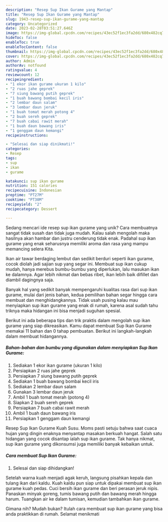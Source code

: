 ```yaml
---
description: "Resep Sup Ikan Gurame yang Mantap"
title: "Resep Sup Ikan Gurame yang Mantap"
slug: 1943-resep-sup-ikan-gurame-yang-mantap
category: Uncategorized
date: 2023-02-28T03:51:27.646Z
image: https://img-global.cpcdn.com/recipes/43ec52f1ec3fa2dd/680x482cq70/sup-ikan-gurame-foto-resep-utama.jpg
hideToc: false
enableToc: true
enableTocContent: false
thumbnail: https://img-global.cpcdn.com/recipes/43ec52f1ec3fa2dd/680x482cq70/sup-ikan-gurame-foto-resep-utama.jpg
cover: https://img-global.cpcdn.com/recipes/43ec52f1ec3fa2dd/680x482cq70/sup-ikan-gurame-foto-resep-utama.jpg
author: Admin
authorAv: notfound
ratingvalue: 4
reviewcount: 12
recipeingredient:
- "1 ekor ikan gurame ukuran 1 kilo"
- "2 ruas jahe geprek"
- "7 siung bawang putih geprek"
- "1 buah bawang bombai kecil iris"
- "2 lembar daun salam"
- "3 lembar daun jeruk"
- "1 buah tomat merah potong 4"
- "2 buah sereh geprek"
- "7 buah cabai rawit merah"
- "1 buah daun bawang iris"
- "1 genggam daun kemangi"
recipeinstructions:

- "Selesai dan siap dinikmati!"
categories:
- Resep
tags:
- sup
- ikan
- gurame

katakunci: sup ikan gurame 
nutrition: 151 calories
recipecuisine: Indonesian
preptime: "PT27M"
cooktime: "PT30M"
recipeyield: "2"
recipecategory: Dessert

---
```





Sedang mencari ide resep sup ikan gurame yang unik? Cara membuatnya sangat tidak susah dan tidak juga mudah. Kalau salah mengolah maka hasilnya akan hambar dan justru cenderung tidak enak. Padahal sup ikan gurame yang enak seharusnya memiliki aroma dan rasa yang mampu memancing selera Kita.





Ikan air tawar berdaging lembut dan sedikit berduri seperti ikan gurame, cocok diolah jadi sajian sup yang segar ini. Membuat sup ikan cukup mudah, hanya merebus bumbu-bumbu yang diperlukan, lalu masukan ikan ke dalamnya. Agar lebih nikmat dan bebas ribet, ikan lebih baik difillet dan diambil dagingnya saja.

Banyak hal yang sedikit banyak mempengaruhi kualitas rasa dari sup ikan gurame, mulai dari jenis bahan, kedua pemilihan bahan segar hingga cara membuat dan menghidangkannya. Tidak usah pusing kalau mau menyiapkan sup ikan gurame yang enak di rumah, karena asal sudah tahu triknya maka hidangan ini bisa menjadi suguhan spesial.






Berikut ini ada beberapa tips dan trik praktis dalam mengolah sup ikan gurame yang siap dikreasikan. Kamu dapat membuat Sup Ikan Gurame memakai 11 bahan dan 0 tahap pembuatan. Berikut ini langkah-langkah dalam membuat hidangannya.

<!--inarticleads1-->

##### Bahan-bahan dan bumbu yang digunakan dalam menyiapkan Sup Ikan Gurame:

1. Sediakan 1 ekor ikan gurame (ukuran 1 kilo)
1. Persiapkan 2 ruas jahe geprek
1. Persiapkan 7 siung bawang putih geprek
1. Sediakan 1 buah bawang bombai kecil iris
1. Sediakan 2 lembar daun salam
1. Gunakan 3 lembar daun jeruk
1. Ambil 1 buah tomat merah (potong 4)
1. Siapkan 2 buah sereh geprek
1. Persiapkan 7 buah cabai rawit merah
1. Ambil 1 buah daun bawang iris
1. Persiapkan 1 genggam daun kemangi


Resep Sup Ikan Gurame Kuah Susu. Moms pasti setuju bahwa saat cuaca hujan yang dingin enaknya menyantap masakan berkuah hangat. Salah satu hidangan yang cocok disantap ialah sup ikan gurame. Tak hanya nikmat, sup ikan gurame yang dikonsumsi juga memiliki banyak kebaikan untuk. 

<!--inarticleads2-->

##### Cara membuat Sup Ikan Gurame:


1. Selesai dan siap dihidangkan!

Setelah warna kuah menjadi agak keruh, langsung pisahkan kepala dan tulang ikan dari kaldu. Kuah kaldu pun siap untuk dipakai membuat sup ikan gurame kuah pedas. Cuci bersih ikan gurame dan beri perasan jeruk nipis. Panaskan minyak goreng, tumis bawang putih dan bawang merah hingga harum. Tuangkan air ke dalam tumisan, kemudian tambahkan ikan gurame. 

Gimana nih? Mudah bukan? Itulah cara membuat sup ikan gurame yang bisa anda praktikkan di rumah. Selamat menikmati
